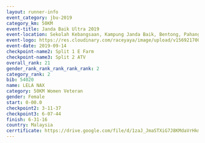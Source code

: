 ```yaml
---
layout: runner-info 
event_category: jbu-2019 
category_km: 50KM 
event-title: Janda Baik Ultra 2019 
event-location: Sekolah Kebangsaan, Kampung Janda Baik, Bentong, Pahang, Malaysia 
event-logo: https://res.cloudinary.com/raceyaya/image/upload/v1569217009/logo/janda-baik_vch1pc.jpg 
event-date: 2019-09-14 
checkpoint-name2: Split 1 E Farm 
checkpoint-name3: Split 2 ATV 
overall_rank: 21
gender_rank_rank_rank_rank_rank: 2
category_rank: 2
bib: 54020
name: LELA NAX
category: 50KM Women Veteran
gender: Female
start: 0-00.0
checkpoint2: 3-11-37
checkpoint3: 6-07-44
finish: 6-31-16
country: Malaysia
cerrtificate: https://drive.google.com/file/d/1zaJ_JmaSTXiG7J8KMdaVrHkmjYqDLTP0/view?usp=sharing
---
```

